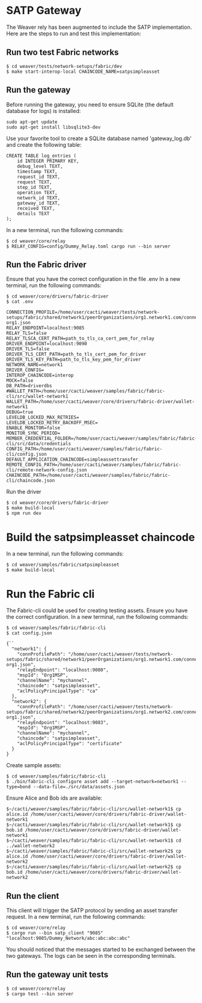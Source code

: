# SATP Gateway

The Weaver rely has been augmented to include the SATP implementation. Here are the steps to run and test this implementation:

## Run two test Fabric networks
```
$ cd weaver/tests/network-setups/fabric/dev
$ make start-interop-local CHAINCODE_NAME=satpsimpleasset
```

## Run the gateway

Before running the gateway, you need to ensure SQLite (the default database for logs) is installed:

```
sudo apt-get update
sudo apt-get install libsqlite3-dev
```

Use your favorite tool to create a SQLite database named 'gateway_log.db' and create the following table:
```
CREATE TABLE log_entries (
    id INTEGER PRIMARY KEY,
    debug_level TEXT,
    timestamp TEXT,
    request_id TEXT,
    request TEXT,
    step_id TEXT,
    operation TEXT,
    network_id TEXT,
    gateway_id TEXT,
    received TEXT,
    details TEXT
);
```

In a new terminal, run the following commands:
```
$ cd weaver/core/relay
$ RELAY_CONFIG=config/Dummy_Relay.toml cargo run --bin server
```

## Run the Fabric driver

Ensure that you have the correct configuration in the file .env
In a new terminal, run the following commands:

```
$ cd weaver/core/drivers/fabric-driver
$ cat .env

CONNECTION_PROFILE=/home/user/cacti/weaver/tests/network-setups/fabric/shared/network1/peerOrganizations/org1.network1.com/connection-org1.json
RELAY_ENDPOINT=localhost:9085
RELAY_TLS=false
RELAY_TLSCA_CERT_PATH=path_to_tls_ca_cert_pem_for_relay
DRIVER_ENDPOINT=localhost:9090
DRIVER_TLS=false
DRIVER_TLS_CERT_PATH=path_to_tls_cert_pem_for_driver
DRIVER_TLS_KEY_PATH=path_to_tls_key_pem_for_driver
NETWORK_NAME=network1
DRIVER_CONFIG=
INTEROP_CHAINCODE=interop
MOCK=false
DB_PATH=driverdbs
#WALLET_PATH=/home/user/cacti/weaver/samples/fabric/fabric-cli/src/wallet-network1
WALLET_PATH=/home/user/cacti/weaver/core/drivers/fabric-driver/wallet-network1
DEBUG=true
LEVELDB_LOCKED_MAX_RETRIES=
LEVELDB_LOCKED_RETRY_BACKOFF_MSEC=
ENABLE_MONITOR=false
MONITOR_SYNC_PERIOD=
MEMBER_CREDENTIAL_FOLDER=/home/user/cacti/weaver/samples/fabric/fabric-cli/src/data/credentials
CONFIG_PATH=/home/user/cacti/weaver/samples/fabric/fabric-cli/config.json
DEFAULT_APPLICATION_CHAINCODE=simpleassettransfer
REMOTE_CONFIG_PATH=/home/user/cacti/weaver/samples/fabric/fabric-cli/remote-network-config.json
CHAINCODE_PATH=/home/user/cacti/weaver/samples/fabric/fabric-cli/chaincode.json

```

Run the driver

```
$ cd weaver/core/drivers/fabric-driver
$ make build-local
$ npm run dev
```

# Build the satpsimpleasset chaincode

In a new terminal, run the following commands:

```
$ cd weaver/samples/fabric/satpsimpleasset
$ make build-local
```

# Run the Fabric cli

The Fabric-cli could be used for creating testing assets. Ensure you have the correct configuration. In a new terminal, run the following commands:

```
$ cd weaver/samples/fabric/fabric-cli
$ cat config.json 

{``
  "network1": {
    "connProfilePath": "/home/user/cacti/weaver/tests/network-setups/fabric/shared/network1/peerOrganizations/org1.network1.com/connection-org1.json",
    "relayEndpoint": "localhost:9080",
    "mspId": "Org1MSP",
    "channelName": "mychannel",
    "chaincode": "satpsimpleasset",
    "aclPolicyPrincipalType": "ca"
  },
  "network2": {
    "connProfilePath": "/home/user/cacti/weaver/tests/network-setups/fabric/shared/network2/peerOrganizations/org1.network2.com/connection-org1.json",
    "relayEndpoint": "localhost:9083",
    "mspId": "Org1MSP",
    "channelName": "mychannel",
    "chaincode": "satpsimpleasset",
    "aclPolicyPrincipalType": "certificate"
  }
}
```

Create sample assets:

```
$ cd weaver/samples/fabric/fabric-cli
$ ./bin/fabric-cli configure asset add --target-network=network1 --type=bond --data-file=./src/data/assets.json

```

Ensure Alice and Bob ids are available:

```
$~/cacti/weaver/samples/fabric/fabric-cli/src/wallet-network1$ cp alice.id /home/user/cacti/weaver/core/drivers/fabric-driver/wallet-network1
$~/cacti/weaver/samples/fabric/fabric-cli/src/wallet-network1$ cp bob.id /home/user/cacti/weaver/core/drivers/fabric-driver/wallet-network1
$~/cacti/weaver/samples/fabric/fabric-cli/src/wallet-network1$ cd ../wallet-network2
$~/cacti/weaver/samples/fabric/fabric-cli/src/wallet-network2$ cp alice.id /home/user/cacti/weaver/core/drivers/fabric-driver/wallet-network2
$~/cacti/weaver/samples/fabric/fabric-cli/src/wallet-network2$ cp bob.id /home/user/cacti/weaver/core/drivers/fabric-driver/wallet-network2

```

## Run the client

This client will trigger the SATP protocol by sending an asset transfer request. In a new terminal, run the following commands:

```
$ cd weaver/core/relay
$ cargo run --bin satp_client "9085" "localhost:9085/Dummy_Network/abc:abc:abc:abc"

```

You should noticed that the messages started to be exchanged between the two gateways. The logs can be seen in the corresponding terminals. 


## Run the gateway unit tests
```
$ cd weaver/core/relay
$ cargo test --bin server 

```